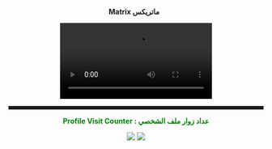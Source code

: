 <p style="text-align: center;"><span style="color: #008000;">
<p align="center"><strong>Matrix ماتريكس</strong></span> &nbsp;</p>
<p align="center"><video src="https://user-images.githubusercontent.com/55116927/188290737-9f9e88e9-67d3-4041-9bfc-f383f7068e26.mp4">
<hr style="border: solid;" />
<p align="center"><span style="background-color: #ffffff; color: #008000;">
<strong>Profile Visit Counter : عداد زوار ملف الشخصي</strong></span></p>
<p align="center"><img src="https://user-images.githubusercontent.com/55116927/188241582-a98c3a80-83c9-4dfd-878e-cc126169451a.png" />  <img src="https://profile-counter.glitch.me/Hoy-Der/count.svg" /></p>
 
 
 




